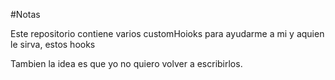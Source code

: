 #Notas

Este repositorio contiene varios customHoioks para ayudarme a mi 
y aquien le sirva, estos hooks

Tambien la idea es que yo no quiero volver a escribirlos.
